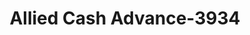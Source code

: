---
f_zip-code: 23502
f_state-code: VA
title: Allied Cash Advance-3934
f_phone: 757-461-2717
f_city-only: Norfolk
f_address: 5802 E Virginia Beach Blvd Norfolk
f_location-unique-id: '3934'
slug: allied-cash-advance-3934
updated-on: '2024-05-30T13:46:58.046Z'
created-on: '2024-05-30T13:36:59.803Z'
published-on: '2024-05-30T13:54:32.469Z'
f_city-state: cms/city/norfolk-va.md
f_company: cms/company/allied-cash-advance.md
f_state: cms/state/virginia.md
layout: '[payday-loan].html'
tags: payday-loan
---